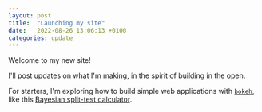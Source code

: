 ```yaml
---
layout: post
title:  "Launching my site"
date:   2022-08-26 13:06:13 +0100
categories: update
---
```


Welcome to my new site!

I'll post updates on what I'm making, in the spirit of building in the open. 

For starters, I'm exploring how to build simple web applications with [`bokeh`][bokeh], like this 
[Bayesian split-test calculator][split-test-calculator].


[bokeh]: https://docs.bokeh.org/en/latest/
[split-test-calculator]: https://bayesian-test-calculator.herokuapp.com/calculator_app
